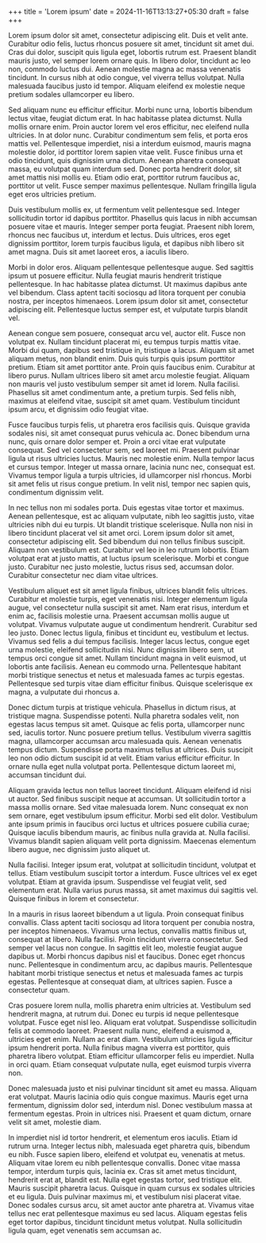 +++
title = 'Lorem ipsum'
date = 2024-11-16T13:13:27+05:30
draft = false
+++


Lorem ipsum dolor sit amet, consectetur adipiscing elit. Duis et velit ante. Curabitur odio felis, luctus rhoncus posuere sit amet, tincidunt sit amet dui. Cras dui dolor, suscipit quis ligula eget, lobortis rutrum est. Praesent blandit mauris justo, vel semper lorem ornare quis. In libero dolor, tincidunt ac leo non, commodo luctus dui. Aenean molestie magna ac massa venenatis tincidunt. In cursus nibh at odio congue, vel viverra tellus volutpat. Nulla malesuada faucibus justo id tempor. Aliquam eleifend ex molestie neque pretium sodales ullamcorper eu libero.

Sed aliquam nunc eu efficitur efficitur. Morbi nunc urna, lobortis bibendum lectus vitae, feugiat dictum erat. In hac habitasse platea dictumst. Nulla mollis ornare enim. Proin auctor lorem vel eros efficitur, nec eleifend nulla ultricies. In at dolor nunc. Curabitur condimentum sem felis, et porta eros mattis vel. Pellentesque imperdiet, nisi a interdum euismod, mauris magna molestie dolor, id porttitor lorem sapien vitae velit. Fusce finibus urna et odio tincidunt, quis dignissim urna dictum. Aenean pharetra consequat massa, eu volutpat quam interdum sed. Donec porta hendrerit dolor, sit amet mattis nisi mollis eu. Etiam odio erat, porttitor rutrum faucibus ac, porttitor ut velit. Fusce semper maximus pellentesque. Nullam fringilla ligula eget eros ultricies pretium.

Duis vestibulum mollis ex, ut fermentum velit pellentesque sed. Integer sollicitudin tortor id dapibus porttitor. Phasellus quis lacus in nibh accumsan posuere vitae et mauris. Integer semper porta feugiat. Praesent nibh lorem, rhoncus nec faucibus ut, interdum et lectus. Duis ultrices, eros eget dignissim porttitor, lorem turpis faucibus ligula, et dapibus nibh libero sit amet magna. Duis sit amet laoreet eros, a iaculis libero.

Morbi in dolor eros. Aliquam pellentesque pellentesque augue. Sed sagittis ipsum ut posuere efficitur. Nulla feugiat mauris hendrerit tristique pellentesque. In hac habitasse platea dictumst. Ut maximus dapibus ante vel bibendum. Class aptent taciti sociosqu ad litora torquent per conubia nostra, per inceptos himenaeos. Lorem ipsum dolor sit amet, consectetur adipiscing elit. Pellentesque luctus semper est, et vulputate turpis blandit vel.

Aenean congue sem posuere, consequat arcu vel, auctor elit. Fusce non volutpat ex. Nullam tincidunt placerat mi, eu tempus turpis mattis vitae. Morbi dui quam, dapibus sed tristique in, tristique a lacus. Aliquam sit amet aliquam metus, non blandit enim. Duis quis turpis quis ipsum porttitor pretium. Etiam sit amet porttitor ante. Proin quis faucibus enim. Curabitur at libero purus. Nullam ultrices libero sit amet arcu molestie feugiat. Aliquam non mauris vel justo vestibulum semper sit amet id lorem. Nulla facilisi. Phasellus sit amet condimentum ante, a pretium turpis. Sed felis nibh, maximus at eleifend vitae, suscipit sit amet quam. Vestibulum tincidunt ipsum arcu, et dignissim odio feugiat vitae.

Fusce faucibus turpis felis, ut pharetra eros facilisis quis. Quisque gravida sodales nisi, sit amet consequat purus vehicula ac. Donec bibendum urna nunc, quis ornare dolor semper et. Proin a orci vitae erat vulputate consequat. Sed vel consectetur sem, sed laoreet mi. Praesent pulvinar ligula ut risus ultricies luctus. Mauris nec molestie enim. Nulla tempor lacus et cursus tempor. Integer ut massa ornare, lacinia nunc nec, consequat est. Vivamus tempor ligula a turpis ultricies, id ullamcorper nisl rhoncus. Morbi sit amet felis ut risus congue pretium. In velit nisl, tempor nec sapien quis, condimentum dignissim velit.

In nec tellus non mi sodales porta. Duis egestas vitae tortor et maximus. Aenean pellentesque, est ac aliquam vulputate, nibh leo sagittis justo, vitae ultricies nibh dui eu turpis. Ut blandit tristique scelerisque. Nulla non nisi in libero tincidunt placerat vel sit amet orci. Lorem ipsum dolor sit amet, consectetur adipiscing elit. Sed bibendum dui non tellus finibus suscipit. Aliquam non vestibulum est. Curabitur vel leo in leo rutrum lobortis. Etiam volutpat erat at justo mattis, at luctus ipsum scelerisque. Morbi et congue justo. Curabitur nec justo molestie, luctus risus sed, accumsan dolor. Curabitur consectetur nec diam vitae ultrices.

Vestibulum aliquet est sit amet ligula finibus, ultrices blandit felis ultrices. Curabitur et molestie turpis, eget venenatis nisi. Integer elementum ligula augue, vel consectetur nulla suscipit sit amet. Nam erat risus, interdum et enim ac, facilisis molestie urna. Praesent accumsan mollis augue ut volutpat. Vivamus vulputate augue ut condimentum hendrerit. Curabitur sed leo justo. Donec lectus ligula, finibus et tincidunt eu, vestibulum et lectus. Vivamus sed felis a dui tempus facilisis. Integer lacus lectus, congue eget urna molestie, eleifend sollicitudin nisi. Nunc dignissim libero sem, ut tempus orci congue sit amet. Nullam tincidunt magna in velit euismod, ut lobortis ante facilisis. Aenean eu commodo urna. Pellentesque habitant morbi tristique senectus et netus et malesuada fames ac turpis egestas. Pellentesque sed turpis vitae diam efficitur finibus. Quisque scelerisque ex magna, a vulputate dui rhoncus a.

Donec dictum turpis at tristique vehicula. Phasellus in dictum risus, at tristique magna. Suspendisse potenti. Nulla pharetra sodales velit, non egestas lacus tempus sit amet. Quisque ac felis porta, ullamcorper nunc sed, iaculis tortor. Nunc posuere pretium tellus. Vestibulum viverra sagittis magna, ullamcorper accumsan arcu malesuada quis. Aenean venenatis tempus dictum. Suspendisse porta maximus tellus at ultrices. Duis suscipit leo non odio dictum suscipit id at velit. Etiam varius efficitur efficitur. In ornare nulla eget nulla volutpat porta. Pellentesque dictum laoreet mi, accumsan tincidunt dui.

Aliquam gravida lectus non tellus laoreet tincidunt. Aliquam eleifend id nisi ut auctor. Sed finibus suscipit neque at accumsan. Ut sollicitudin tortor a massa mollis ornare. Sed vitae malesuada lorem. Nunc consequat ex non sem ornare, eget vestibulum ipsum efficitur. Morbi sed elit dolor. Vestibulum ante ipsum primis in faucibus orci luctus et ultrices posuere cubilia curae; Quisque iaculis bibendum mauris, ac finibus nulla gravida at. Nulla facilisi. Vivamus blandit sapien aliquam velit porta dignissim. Maecenas elementum libero augue, nec dignissim justo aliquet ut.

Nulla facilisi. Integer ipsum erat, volutpat at sollicitudin tincidunt, volutpat et tellus. Etiam vestibulum suscipit tortor a interdum. Fusce ultrices vel ex eget volutpat. Etiam at gravida ipsum. Suspendisse vel feugiat velit, sed elementum erat. Nulla varius purus massa, sit amet maximus dui sagittis vel. Quisque finibus in lorem et consectetur.

In a mauris in risus laoreet bibendum a ut ligula. Proin consequat finibus convallis. Class aptent taciti sociosqu ad litora torquent per conubia nostra, per inceptos himenaeos. Vivamus urna lectus, convallis mattis finibus ut, consequat at libero. Nulla facilisi. Proin tincidunt viverra consectetur. Sed semper vel lacus non congue. In sagittis elit leo, molestie feugiat augue dapibus ut. Morbi rhoncus dapibus nisl et faucibus. Donec eget rhoncus nunc. Pellentesque in condimentum arcu, ac dapibus mauris. Pellentesque habitant morbi tristique senectus et netus et malesuada fames ac turpis egestas. Pellentesque at consequat diam, at ultrices sapien. Fusce a consectetur quam.

Cras posuere lorem nulla, mollis pharetra enim ultricies at. Vestibulum sed hendrerit magna, at rutrum dui. Donec eu turpis id neque pellentesque volutpat. Fusce eget nisl leo. Aliquam erat volutpat. Suspendisse sollicitudin felis at commodo laoreet. Praesent nulla nunc, eleifend a euismod a, ultricies eget enim. Nullam ac erat diam. Vestibulum ultricies ligula efficitur ipsum hendrerit porta. Nulla finibus magna viverra est porttitor, quis pharetra libero volutpat. Etiam efficitur ullamcorper felis eu imperdiet. Nulla in orci quam. Etiam consequat vulputate nulla, eget euismod turpis viverra non.

Donec malesuada justo et nisi pulvinar tincidunt sit amet eu massa. Aliquam erat volutpat. Mauris lacinia odio quis congue maximus. Mauris eget urna fermentum, dignissim dolor sed, interdum nisl. Donec vestibulum massa at fermentum egestas. Proin in ultrices nisi. Praesent et quam dictum, ornare velit sit amet, molestie diam.

In imperdiet nisl id tortor hendrerit, et elementum eros iaculis. Etiam id rutrum urna. Integer lectus nibh, malesuada eget pharetra quis, bibendum eu nibh. Fusce sapien libero, eleifend et volutpat eu, venenatis at metus. Aliquam vitae lorem eu nibh pellentesque convallis. Donec vitae massa tempor, interdum turpis quis, lacinia ex. Cras sit amet metus tincidunt, hendrerit erat at, blandit est. Nulla eget egestas tortor, sed tristique elit. Mauris suscipit pharetra lacus. Quisque in quam cursus ex sodales ultricies et eu ligula. Duis pulvinar maximus mi, et vestibulum nisi placerat vitae. Donec sodales cursus arcu, sit amet auctor ante pharetra at. Vivamus vitae tellus nec erat pellentesque maximus eu sed lacus. Aliquam egestas felis eget tortor dapibus, tincidunt tincidunt metus volutpat. Nulla sollicitudin ligula quam, eget venenatis sem accumsan ac. 